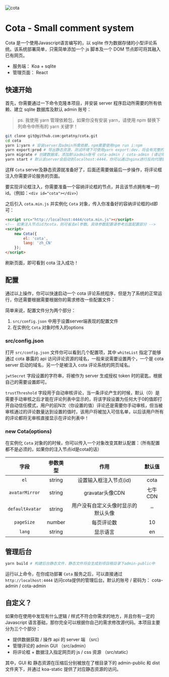 ![cota](https://raw.githubusercontent.com/wiki/getatny/cota/cota-github-logo.png)

# Cota - Small comment system

Cota 是一个使用Javascript语言编写的，以 sqlite 作为数据存储的小型评论系统。该系统部署简单，只需简单添加一个 js 脚本及一个 DOM 节点即可将其融入已有网页。

- 服务端： Koa + sqlite
- 管理页面： React

## 快速开始

首先，你需要通过一下命令克隆本项目，并安装 server 程序启动所需要的所有依赖、建立 sqlite 数据库及默认 admin 账号：

> ps. 我使用 yarn 管理依赖包，如果你没有安装 yarn，请使用 npm 替换下列命令中所有的 yarn 关键字！

```bash
git clone git@github.com:getatny/cota.git
cd cota
yarn i:yarn # 安装server及admin所需依赖，npm需要使用npm run i:npm
yarn export:prod # 导出静态资源，测试环境下可使用yarn export:dev，将会有完整的error信息显示
yarn migrate # 创建数据库，添加默认admin账号 cota-admin / cota-admin (请记得修改密码)
yarn start # 默认该server会启动到localhost:4444，你可以通过nginx进行反向代理提供公网访问
```

这样 `Cota` server及静态资源就准备好了，后面还需要做最后一步操作，将评论框注入你需要评论服务的页面。

要实现评论框注入，你需要准备一个容纳评论框的节点，并且该节点拥有唯一的id。（例如：`<div id="cota"></div>`）

之后引入 `cota.min.js` 并实例化 `Cota` 对象，传入你准备好的容纳评论框的id即可：

```html
<script src="http://localhost:4444/cota.min.js"></script>
<!-- 如果注入节点id为cota，则可省去el参数。具体参数配置请参考后面配置部分 -->
<script>
    new Cota({
        el: 'cota',
        lang: 'zh_CN'
    });
</script>
```

刷新页面，即可看到 cota 注入成功！

## 配置

通过以上操作，你可以快速启动一个 cota 评论系统程序，但是为了系统的正常运行，你还需要根据需要根据你的需求修改一些配置文件：

简单来说，配置文件分为两个部分：

1. `src/config.json` 中用于设置server端表现的配置文件
2. 在实例化 `Cota` 对象时传入的options

### src/config.json

打开 `src/config.json` 文件你可以看到几个配置项，其中 `whiteList` 指定了能够通过 cota 暴露的 api 访问评论资源的域名，一般来说需要设置两个，一个是 cota server 启动的域名，另一个是被注入 cota 评论系统的网页域名。

`jwtSecret` 字段设置的字符串，将被作为 server 生成授权 token 时的密匙，根据自己的需要设置即可。

`trustThreshold` 字段用于自动审核评论，当一条评论产生的时候，默认（0）是需要手动审核之后才能在评论列表中显示的，将该字段设置为任何大于0的值即打开自动信任模式，用户的前N次（你设置的值）评论还是需要你手动审核，但当被审核通过的评论数量达到设置的值时，该用户将被加入可信名单，以后该用户所有的评论都将无审核直接显示在评论列表中！

### new Cota(options)

在实例化 `Cota` 对象的的时候，你可以传入一个对象改变其默认配置：（所有配置都不是必须的，如果你的注入节点id是cota的话）

|字段|参数类型|作用|默认值|
|:------:|:------:|:------:|:------:|
|`el`|string|设置输入框注入节点(id)|cota|
|`avatarMirror`|string|gravatar头像CDN|七牛CDN|
|`defaultAvatar`|string|用户没有自定义头像时显示的默认头像|''|
|`pageSize`|number|每页评论数|10|
|`lang`|string|显示语言|en|

## 管理后台

```bash
yarn build # 构建后台静态文件，静态文件将会生成到项目根目录下admin-public中
```

运行以上命令，在你成功部署 `Cota` 服务之后，可以直接通过 `http://localhost:4444` 访问cota提供的管理后台。默认的账号 / 密码为： cota-admin / cota-admin

## 自定义？

如果你在使用中发现有什么逻辑 / 样式不符合你需求的地方，并且你有一定的 Javascript 语言基础，那你完全可以根据你自己的需求修改源代码。本项目主要分为三个个部分：

- 提供数据获取 / 操作 api 的 server 端 （src）
- 管理评论的 admin GUI （src/admin）
- 将评论框 + 数据注入指定网页的 js / css 资源 （src/static）

其中，GUI 和 静态资源在压缩后分别被放在了根目录下的 admin-public 和 dist 文件夹下，并通过 koa-static 提供了对应静态资源的访问。
